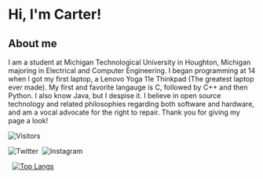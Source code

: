 # Hi, I'm Carter!

## About me

  I am a student at Michigan Technological University in Houghton, Michigan majoring in Electrical and Computer Engineering. I began programming at 14 when I got my first laptop, a Lenovo Yoga 11e Thinkpad (The greatest laptop ever made). My first and favorite langauge is C, followed by C++ and then Python. I also know Java, but I despise it. I believe in open source technology and related philosophies regarding both software and hardware, and am a vocal advocate for the right to repair. Thank you for giving my page a look!

![Visitors](https://visitor-badge.glitch.me/badge?page_id=${CarterDugan}.${CarterDugan})

![Twitter](https://img.shields.io/badge/@CarterDugan-%231DA1F2.svg?style=for-the-badge&logo=Twitter&logoColor=white)&nbsp;
![Instagram](https://img.shields.io/badge/the1and.only_carter-%23E4405F.svg?style=for-the-badge&logo=Instagram&logoColor=white)&nbsp;

<img title="" src="https://github-readme-stats.vercel.app/api?username=CarterDugan&show_icons=true&hide_border=true&&count_private=true&include_all_commits=true" alt="" height="">&nbsp;
[![Top Langs](https://github-readme-stats.vercel.app/api/top-langs/?username=carterdugan)](https://github.com/carterdugan/github-readme-stats)













